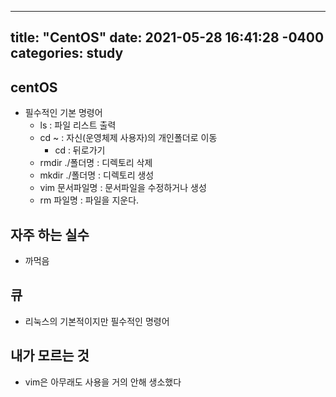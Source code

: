    ---
title: "CentOS"
date: 2021-05-28 16:41:28 -0400
categories: study
---
  ## centOS
  - 필수적인 기본 명령어
      - ls : 파일 리스트 출력
      - cd ~ : 자신(운영체제 사용자)의 개인폴더로 이동
        - cd : 뒤로가기
      - rmdir ./폴더명 : 디렉토리 삭제
      - mkdir ./폴더명 : 디렉토리 생성
      - vim 문서파일명 : 문서파일을 수정하거나 생성
      - rm 파일명 : 파일을 지운다.
  


## 자주 하는 실수
  - 까먹음
## 큐
  - 리눅스의 기본적이지만 필수적인 명령어
## 내가 모르는 것
  - vim은 아무래도 사용을 거의 안해 생소했다
